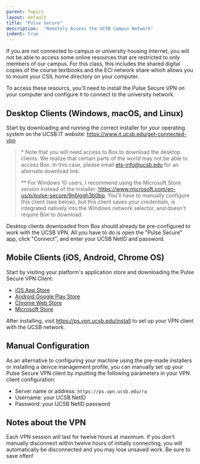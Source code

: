 ```yaml
---
parent: Topics
layout: default
title: "Pulse Secure"
description:  "Remotely Access the UCSB Campus Network"
indent: true
---
```


If you are not connected to campus or university housing internet, you will not be able to access some online resources that are restricted to only members of our campus. For this class, this includes the shared digital copies of the course textbooks and the ECI network share which allows you to mount your CSIL home directory on your computer. 

To access these resourcs, you'll need to install the Pulse Secure VPN on your computer and configure it to connect to the university network.

## Desktop Clients (Windows, macOS, and Linux)

Start by downloading and running the correct installer for your operating system on the UCSB IT website: https://www.it.ucsb.edu/get-connected-vpn

> \* Note that you will need access to Box to download the desktop clients. We realize that certain parts of the world may not be able to access Box. In this case, please email ets-info@ucsb.edu for an alternate download link. 
>
> ** For Windows 10 users, I recommend using the Microsoft Store version instead of the installer: https://www.microsoft.com/en-us/p/pulse-secure/9nblggh3b0bp. You'll have to manually configure this client (see below), but this client saves your credentials, is integrated natively into the Windows network selector, and doesn't require Box to download.

Desktop clients downloaded from Box should already be pre-configured to work with the UCSB VPN. All you have to do is open the "Pulse Secure" app, click "Connect", and enter your UCSB NetID and password.

## Mobile Clients (iOS, Android, Chrome OS)

Start by visiting your platform's application store and downloading the Pulse Secure VPN Client:
* [iOS App Store](https://itunes.apple.com/us/app/pulse-secure/id945832041?mt=8)
* [Android Google Play Store](https://play.google.com/store/apps/details?id=net.pulsesecure.pulsesecure&hl=en)
* [Chrome Web Store](https://chrome.google.com/webstore/detail/pulse-secure/eiddfaedmgnpnnojolcknhpjbmmpplgd?hl=en-US)
* [Microsoft Store](https://www.microsoft.com/en-us/p/pulse-secure/9nblggh3b0bp)

After installing, visit https://ps.vpn.ucsb.edu/install to set up your VPN client with the UCSB network.

## Manual Configuration

As an alternative to configuring your machine using the pre-made installers or installing a deivce management profile, you can manually set up your Pulse Secure VPN client by inputting the following parameters in your VPN client configuration:

* Server name or address: `https://ps.vpn.ucsb.edu/ra`
* Username: your UCSB NetID
* Password: your UCSB NetID password

## Notes about the VPN

Each VPN session will last for twelve hours at maximum. If you don't manually disconnect within twelve hours of initially connecting, you will automatically be disconnected and you may lose unsaved work. Be sure to save often!
